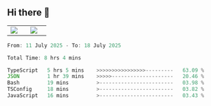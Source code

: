 ## Hi there 👋

<p align="center">
  <table align="center">
  <tr border="none">
  <td width="35%" align="center">
    <img  align="center"  src="http://github-profile-summary-cards.vercel.app/api/cards/stats?username=ricepunk&theme=github_dark" />
  </td>
    
  <td width="65%" align="center">
    <img  align="center"  src="http://github-profile-summary-cards.vercel.app/api/cards/profile-details?username=ricepunk&theme=github_dark" />
  </td>
  </tr>
  </table>
</p>

<!--START_SECTION:waka-->

```typescript
From: 11 July 2025 - To: 18 July 2025

Total Time: 8 hrs 4 mins

TypeScript   5 hrs 5 mins    >>>>>>>>>>>>>>>>---------   63.09 %
JSON         1 hr 39 mins    >>>>>--------------------   20.46 %
Bash         19 mins         >------------------------   03.98 %
TSConfig     18 mins         >------------------------   03.82 %
JavaScript   16 mins         >------------------------   03.43 %
```

<!--END_SECTION:waka-->
